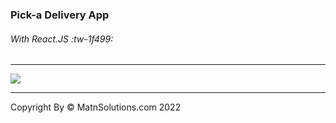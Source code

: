### Pick-a Delivery App 
###### With React.JS   :tw-1f499:

--------------------------

![](https://pick-a.net/assets/img/logos/logo.png?v=1655075244GL78V)

------------------------------

Copyright By &copy; MatnSolutions.com 2022

